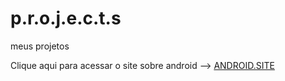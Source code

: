 # p.r.o.j.e.c.t.s
meus projetos

<p> Clique aqui para acessar o site sobre android --> <a href=https://endrigo-blaatz.github.io/p.r.o.j.e.c.t.s/Projeto_android/android.html target=_blank> ANDROID.SITE </a> <p>
